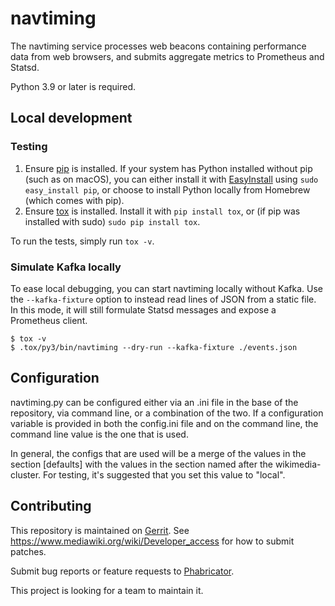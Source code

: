 # navtiming

The navtiming service processes web beacons containing performance data from web browsers, and submits
aggregate metrics to Prometheus and Statsd.

Python 3.9 or later is required.

## Local development

### Testing

1. Ensure [pip](https://pip.pypa.io/en/stable/installing/) is installed. If your system has Python installed without pip (such as on macOS), you can either install it with [EasyInstall](https://setuptools.readthedocs.io/en/latest/easy_install.html) using `sudo easy_install pip`, or choose to install Python locally from Homebrew (which comes with pip).
2. Ensure [tox](https://tox.readthedocs.io/en/latest/) is installed. Install it with `pip install tox`, or (if pip was installed with sudo) `sudo pip install tox`.

To run the tests, simply run `tox -v`.

### Simulate Kafka locally

To ease local debugging, you can start navtiming locally without Kafka. Use the `--kafka-fixture` option to instead read lines of JSON from a static file. In this mode, it will still formulate Statsd messages and expose a Prometheus client.

```
$ tox -v
$ .tox/py3/bin/navtiming --dry-run --kafka-fixture ./events.json
```

## Configuration

navtiming.py can be configured either via an .ini file in the base of the repository, via command line, or a combination of the two.  If a configuration variable is provided in both the config.ini file and on the command line, the command line value is the one that is used.

In general, the configs that are used will be a merge of the values in the section [defaults] with the values in the section named after the wikimedia-cluster.  For testing, it's suggested that you set this value to "local".

## Contributing

This repository is maintained on [Gerrit](https://gerrit.wikimedia.org/g/performance/navtiming/). See https://www.mediawiki.org/wiki/Developer_access for how to submit patches.

Submit bug reports or feature requests to [Phabricator](https://phabricator.wikimedia.org/maniphest/task/edit/form/1/?project=mediawiki-extensions-navigationtiming,performance-team).

This project is looking for a team to maintain it.
